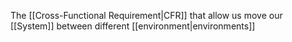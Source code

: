 The [[Cross-Functional Requirement|CFR]] that allow us move our [[System]] between different [[environment|environments]]